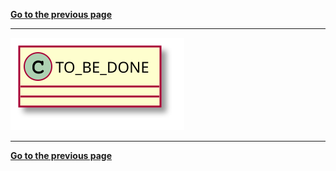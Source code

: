 [**Go to the previous page**](../../../../md/dev_docs/dev_docs.md)

----

![test plant-uml diagram](../../../../md/dev_docs/TO_DO.svg)

----

[**Go to the previous page**](../../../../md/dev_docs/dev_docs.md)